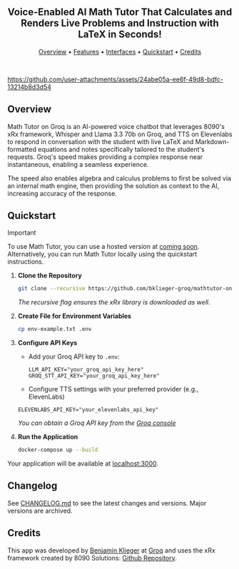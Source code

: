 <h2 align="center">
 <br>
Voice-Enabled AI Math Tutor That Calculates and Renders Live Problems and Instruction with LaTeX in Seconds!
 <br>
</h2>

<p align="center">
 <a href="#Overview">Overview</a> •
 <a href="#Features">Features</a> •
  <a href="#Interfaces">Interfaces</a> •
 <a href="#Quickstart">Quickstart</a> •
 <a href="#Credits">Credits</a>
</p>

<br>


https://github.com/user-attachments/assets/24abe05a-ee6f-49d8-bdfc-13214b8d3d54


## Overview

Math Tutor on Groq is an AI-powered voice chatbot that leverages 8090's xRx framework, Whisper and Llama 3.3 70b on Groq, and TTS on Elevenlabs to respond in conversation with the student with live LaTeX and Markdown-formatted equations and notes specifically tailored to the student's requests. Groq's speed makes providing a complex response near instantaneous, enabling a seamless experience.

The speed also enables algebra and calculus problems to first be solved via an internal math engine, then providing the solution as context to the AI, increasing accuracy of the response.

## Quickstart

> [!IMPORTANT]
> To use Math Tutor, you can use a hosted version at [coming soon](/#).
> Alternatively, you can run Math Tutor locally using the quickstart instructions.

1. **Clone the Repository**
   ```bash
   git clone --recursive https://github.com/bklieger-groq/mathtutor-on-groq.git
   ```
   *The recursive flag ensures the xRx library is downloaded as well.*

2. **Create File for Environment Variables**
   ```bash
   cp env-example.txt .env
   ```

3. **Configure API Keys**
   - Add your Groq API key to `.env`:
     ```
     LLM_API_KEY="your_groq_api_key_here"
     GROQ_STT_API_KEY="your_groq_api_key_here"
     ```

   - Configure TTS settings with your preferred provider (e.g., ElevenLabs)
   ```
   ELEVENLABS_API_KEY="your_elevenlabs_api_key"
   ```
   *You can obtain a Groq API key from the [Groq console](https://console.groq.com/keys)*

4. **Run the Application**
   ```bash
   docker-compose up --build
   ```

Your application will be available at [localhost:3000](http://localhost:3000/).


## Changelog

See [CHANGELOG.md](CHANGELOG.md) to see the latest changes and versions. Major versions are archived.

## Credits

This app was developed by [Benjamin Klieger](https://x.com/benjaminklieger) at [Groq](https://groq.com) and uses the xRx framework created by 8090 Solutions: [Github Repository](https://github.com/8090-inc/xrx-core).
